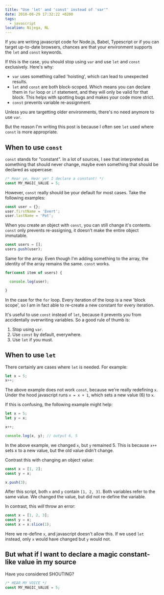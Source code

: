 ```yaml
---
title: "Use 'let' and 'const' instead of 'var'"
date: 2018-08-29 17:32:22 +0200
tags:
  - javascript
location: Nijega, NL
---
```


If you are writing javascript code for Node.js, Babel, Typescript or if you can
target up-to-date browsers, chances are that your environment supports the `let`
and `const` keywords.

If this is the case, you should stop using `var` and use `let` and `const`
exclusively. Here's why:

* `var` uses something called 'hoisting', which can lead to unexpected results.
* `let` and `const` are both block-scoped. Which means you can declare them in
  `for` loop or `if` statement, and they will only be valid for that block. This
  helps with spotting bugs and makes your code more strict.
* `const` prevents variable re-assignment.

Unless you are targetting older environments, there's no need anymore to use
`var`.

But the reason I'm writing this post is because I often see `let` used where
`const` is more appropriate.

When to use `const`
-------------------

`const` stands for "constant". In a lot of sources, I see that interpreted as
something that should never change, maybe even something that should be
declared as uppercase:

```javascript
/* Hear ye, Hear ye! I declare a constant! */
const MY_MAGIC_VALUE = 5;
```

However, `const` really should be your default for most cases. Take the
following examples:


```javascript
const user = {};
user.firstName = 'Evert';
user.lastName = 'Pot';
```

When you create an object with `const`, you
can still change it's contents. `const` only prevents re-assigning, it doesn't
make the entire object immutable.

```javascript
const users = [];
users.push(user);
```

Same for the array. Even though I'm adding something to the array, the identity
of the array remains the same. `const` works.

```javascript
for(const item of users) {

  console.log(user);

}
```

In the case for the `for` loop. Every iteration of the loop is a new
'block scope', so I am in fact able to re-create a new constant for every
iteration.

It's useful to use `const` instead of `let`, because it prevents you from
accidentally overwriting variables. So a good rule of thumb is:

1. Stop using `var`.
2. Use `const` by default, everywhere.
3. Use `let` if you must.


When to use `let`
-----------------

There certainly are cases where `let` is needed. For example:

```javascript
let x = 5;
x++;
```

The above example does not work `const`, because we're really redefining `x`.
Under the hood javascript runs `x = x + 1`, which sets a new value (6) to `x`.

If this is confusing, the following example might help:

```javascript
let x = 5;
let y = x;

x++;

console.log(x, y); // output 6, 5
```

In the above example, we changed `x`, but `y` remained 5. This is because
`x++` sets x to a new value, but the old value didn't change.

Contrast this with changing an object value:

```javascript
const x = [1, 2];
const y = x;

x.push(3);
```

After this script, both `x` and `y` contain `[1, 2, 3]`. Both variables refer
to the same value. We changed the value, but did not re-define the variable.

In contrast, this _will_ throw an error:

```javascript
const x = [1, 2, 3];
const y = x;
const x = x.slice(1);
```

Here we re-define `x`, and javascript doesn't allow this. If we used `let`
instead, only `x` would have changed but `y` would not.


But what if I want to declare a magic constant-like value in my source
----------------------------------------------------------------------

Have you considered SHOUTING?

```javascript
/* HEAR MY VOICE */
const MY_MAGIC_VALUE = 5;
```

[1]: https://caniuse.com/#search=let
[2]: https://developer.mozilla.org/en-US/docs/Web/JavaScript/Reference/Statements/var#var_hoisting
